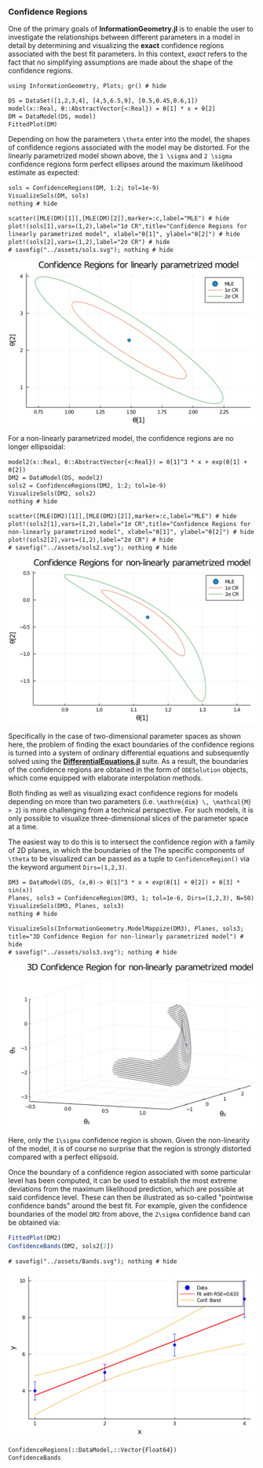 
### Confidence Regions


One of the primary goals of **InformationGeometry.jl** is to enable the user to investigate the relationships between different parameters in a model in detail by determining and visualizing the **exact** confidence regions associated with the best fit parameters. In this context, *exact* refers to the fact that no simplifying assumptions are made about the shape of the confidence regions.

```@setup 1
using InformationGeometry, Plots; gr() # hide
```
```@example 1
DS = DataSet([1,2,3,4], [4,5,6.5,9], [0.5,0.45,0.6,1])
model(x::Real, θ::AbstractVector{<:Real}) = θ[1] * x + θ[2]
DM = DataModel(DS, model)
FittedPlot(DM)
```

Depending on how the parameters ``\theta`` enter into the model, the shapes of confidence regions associated with the model may be distorted. For the linearly parametrized model shown above, the ``1 \sigma`` and ``2 \sigma`` confidence regions form perfect ellipses around the maximum likelihood estimate as expected:
```@example 1
sols = ConfidenceRegions(DM, 1:2; tol=1e-9)
VisualizeSols(DM, sols)
nothing # hide
```
```@setup 1
scatter([MLE(DM)[1]],[MLE(DM)[2]],marker=:c,label="MLE") # hide
plot!(sols[1],vars=(1,2),label="1σ CR",title="Confidence Regions for linearly parametrized model", xlabel="θ[1]", ylabel="θ[2]") # hide
plot!(sols[2],vars=(1,2),label="2σ CR") # hide
# savefig("../assets/sols.svg"); nothing # hide
```
![](https://raw.githubusercontent.com/RafaelArutjunjan/InformationGeometry.jl/master/docs/assets/sols.svg)


For a non-linearly parametrized model, the confidence regions are no longer ellipsoidal:
```@example 1
model2(x::Real, θ::AbstractVector{<:Real}) = θ[1]^3 * x + exp(θ[1] + θ[2])
DM2 = DataModel(DS, model2)
sols2 = ConfidenceRegions(DM2, 1:2; tol=1e-9)
VisualizeSols(DM2, sols2)
nothing # hide
```
```@setup 1
scatter([MLE(DM2)[1]],[MLE(DM2)[2]],marker=:c,label="MLE") # hide
plot!(sols2[1],vars=(1,2),label="1σ CR",title="Confidence Regions for non-linearly parametrized model", xlabel="θ[1]", ylabel="θ[2]") # hide
plot!(sols2[2],vars=(1,2),label="2σ CR") # hide
# savefig("../assets/sols2.svg"); nothing # hide
```
![](https://raw.githubusercontent.com/RafaelArutjunjan/InformationGeometry.jl/master/docs/assets/sols2.svg)

Specifically in the case of two-dimensional parameter spaces as shown here, the problem of finding the exact boundaries of the confidence regions is turned into a system of ordinary differential equations and subsequently solved using the [**DifferentialEquations.jl**](https://github.com/SciML/DifferentialEquations.jl) suite. As a result, the boundaries of the confidence regions are obtained in the form of `ODESolution` objects, which come equipped with elaborate interpolation methods.



Both finding as well as visualizing exact confidence regions for models depending on more than two parameters (i.e. ``\mathrm{dim} \, \mathcal{M} > 2``) is more challenging from a technical perspective. For such models, it is only possible to visualize three-dimensional slices of the parameter space at a time.

The easiest way to do this is to intersect the confidence region with a family of 2D planes, in which the boundaries of the
The specific components of ``\theta`` to be visualized can be passed as a tuple to `ConfidenceRegion()` via the keyword argument `Dirs=(1,2,3)`.

```@example 1
DM3 = DataModel(DS, (x,θ)-> θ[1]^3 * x + exp(θ[1] + θ[2]) + θ[3] * sin(x))
Planes, sols3 = ConfidenceRegion(DM3, 1; tol=1e-6, Dirs=(1,2,3), N=50)
VisualizeSols(DM3, Planes, sols3)
nothing # hide
```
```@setup 1
VisualizeSols(InformationGeometry.ModelMappize(DM3), Planes, sols3; title="3D Confidence Region for non-linearly parametrized model") # hide
# savefig("../assets/sols3.svg"); nothing # hide
```
![](https://raw.githubusercontent.com/RafaelArutjunjan/InformationGeometry.jl/master/docs/assets/sols3.svg)

Here, only the ``1\sigma`` confidence region is shown. Given the non-linearity of the model, it is of course no surprise that the region is strongly distorted compared with a perfect ellipsoid.


Once the boundary of a confidence region associated with some particular level has been computed, it can be used to establish the most extreme deviations from the maximum likelihood prediction, which are possible at said confidence level. These can then be illustrated as so-called "pointwise confidence bands" around the best fit. For example, given the confidence boundaries of the model `DM2` from above, the ``2\sigma`` confidence band can be obtained via:
```julia
FittedPlot(DM2)
ConfidenceBands(DM2, sols2[2])
```
```@setup 1
# savefig("../assets/Bands.svg"); nothing # hide
```
![](https://raw.githubusercontent.com/RafaelArutjunjan/InformationGeometry.jl/master/docs/assets/Bands.svg)

```@docs
ConfidenceRegions(::DataModel,::Vector{Float64})
ConfidenceBands
```
